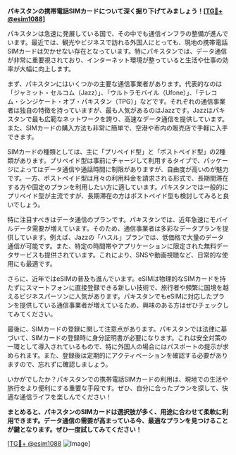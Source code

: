 **パキスタンの携帯電話SIMカードについて深く掘り下げてみましょう！[[TG💪+ @esim1088](https://t.me/s/esim1088)]**

パキスタンは急速に発展している国で、その中でも通信インフラの整備が進んでいます。最近では、観光やビジネスで訪れる外国人にとっても、現地の携帯電話SIMカードは欠かせない存在となっています。特にパキスタンでは、データ通信が非常に重要視されており、インターネット環境が整っていると生活や仕事の効率が大幅に向上します。

まず、パキスタンにはいくつかの主要な通信事業者があります。代表的なのは「ジャミット・セルコム（Jazz）」、「ウルトラモバイル（Ufone）」、「テレコム・シンジケート・オブ・パキスタン（TPG）」などです。それぞれの通信事業者は独自の特徴を持っていますが、最も人気があるのはJazzです。Jazzはパキスタンで最も広範なネットワークを誇り、高速なデータ通信を提供しています。また、SIMカードの購入方法も非常に簡単で、空港や市内の販売店で手軽に入手できます。

SIMカードの種類としては、主に「プリペイド型」と「ポストペイド型」の2種類があります。プリペイド型は事前にチャージして利用するタイプで、パッケージによってはデータ通信や通話時間に制限がありますが、自由度が高いのが魅力です。一方、ポストペイド型は月々の利用料金を請求される形式で、長期間滞在する方や固定のプランを利用したい方に適しています。パキスタンでは一般的にプリペイド型が主流ですが、長期滞在の方はポストペイド型も検討してみると良いでしょう。

特に注目すべきはデータ通信のプランです。パキスタンでは、近年急速にモバイルデータ需要が増えています。そのため、通信事業者は多彩なデータプランを提供しています。例えば、Jazzの「ハスル」プランでは、低価格で大量のデータ通信が可能です。また、特定の時間帯やアプリケーションに限定された無料データサービスも提供されています。これにより、SNSや動画視聴など、日常的な使用にも最適です。

さらに、近年ではeSIMの普及も進んでいます。eSIMは物理的なSIMカードを持たずにスマートフォンに直接登録できる新しい技術で、旅行者や頻繁に国境を越えるビジネスパーソンに人気があります。パキスタンでもeSIMに対応したプランを提供している通信事業者が増えているため、興味のある方はぜひチェックしてみてください。

最後に、SIMカードの登録に関して注意点があります。パキスタンでは法律に基づいて、SIMカードの登録時に身分証明書が必要になります。これは安全対策の一環として導入されているもので、特に外国人の場合にはパスポートの提示が求められます。また、登録後は定期的にアクティベーションを確認する必要がありますので、忘れずに確認しましょう。

いかがでしたか？パキスタンでの携帯電話SIMカードの利用は、現地での生活や旅行をより便利にする重要な手段です。ぜひ、自分に合ったプランを探して、快適な通信ライフを楽しんでください！

**まとめると、パキスタンのSIMカードは選択肢が多く、用途に合わせて柔軟に利用できます。データ通信の需要が高まっている今、最適なプランを見つけることが鍵となります。ぜひ一度試してみてください！**

[[TG💪+ @esim1088](https://t.me/s/esim1088) ![Image](https://i.postimg.cc/Y0z9fWf4/image.png)]